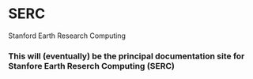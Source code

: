 # SERC
Stanford Earth Research Computing

### This will (eventually) be the principal documentation site for Stanfore Earth Reserch Computing (SERC)
